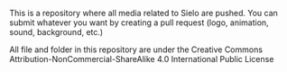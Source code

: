 This is a repository where all media related to Sielo are pushed. You can submit whatever you want by creating a pull request (logo, animation, sound, background, etc.)

All file and folder in this repository are under the Creative Commons Attribution-NonCommercial-ShareAlike 4.0 International Public License